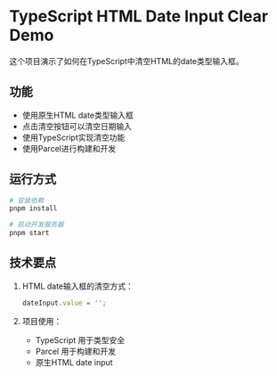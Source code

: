 # TypeScript HTML Date Input Clear Demo

这个项目演示了如何在TypeScript中清空HTML的date类型输入框。

## 功能

- 使用原生HTML date类型输入框
- 点击清空按钮可以清空日期输入
- 使用TypeScript实现清空功能
- 使用Parcel进行构建和开发

## 运行方式

```bash
# 安装依赖
pnpm install

# 启动开发服务器
pnpm start
```

## 技术要点

1. HTML date输入框的清空方式：
   ```typescript
   dateInput.value = '';
   ```

2. 项目使用：
   - TypeScript 用于类型安全
   - Parcel 用于构建和开发
   - 原生HTML date input
